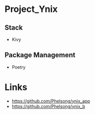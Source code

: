# Project_Ynix

## Stack

* Kivy

## Package Management

* Poetry


# Links
* https://github.com/Phelsong/ynix_app
* https://github.com/Phelsong/ynix_b

